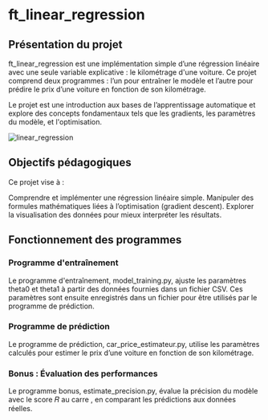 # ft_linear_regression
## Présentation du projet
ft_linear_regression est une implémentation simple d’une régression linéaire avec une seule variable explicative : le kilométrage d'une voiture.
Ce projet comprend deux programmes : l’un pour entraîner le modèle et l’autre pour prédire le prix d’une voiture en fonction de son kilométrage.

Le projet est une introduction aux bases de l’apprentissage automatique et explore des concepts fondamentaux tels que les gradients,
les paramètres du modèle, et l'optimisation.

![linear_regression](https://github.com/user-attachments/assets/55b53ffe-997b-4b8f-bb89-384ebc336dcc)

## Objectifs pédagogiques
Ce projet vise à :


Comprendre et implémenter une régression linéaire simple.
Manipuler des formules mathématiques liées à l’optimisation (gradient descent).
Explorer la visualisation des données pour mieux interpréter les résultats.

## Fonctionnement des programmes
### Programme d'entraînement
Le programme d'entraînement, model_training.py, ajuste les paramètres theta0 et theta1
​à partir des données fournies dans un fichier CSV.
Ces paramètres sont ensuite enregistrés dans un fichier pour être utilisés par le programme de prédiction.
### Programme de prédiction
Le programme de prédiction, car_price_estimateur.py, utilise les paramètres calculés pour estimer le prix d’une voiture en fonction de son kilométrage.
### Bonus : Évaluation des performances
Le programme bonus, estimate_precision.py, évalue la précision du modèle avec le score 𝑅 au carre
 , en comparant les prédictions aux données réelles.

